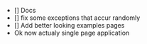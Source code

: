 - [] Docs
- [] fix some exceptions that accur randomly
- [] Add better looking examples pages
- Ok now actualy single page application